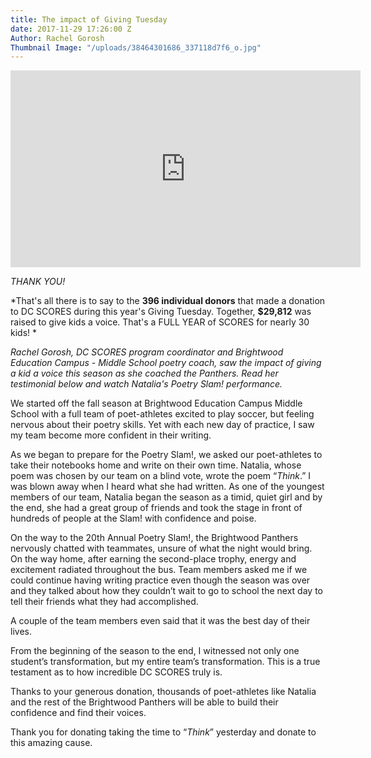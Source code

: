 ```yaml
---
title: The impact of Giving Tuesday
date: 2017-11-29 17:26:00 Z
Author: Rachel Gorosh
Thumbnail Image: "/uploads/38464301686_337118d7f6_o.jpg"
---
```


<iframe width="560" height="315" src="https://www.youtube.com/embed/6Z84-Z68UEI" frameborder="0" allowfullscreen></iframe>

*THANK YOU!*

*That's all there is to say to the **396 individual donors** that made a donation to DC SCORES during this year's Giving Tuesday. Together, **$29,812** was raised to give kids a voice. That's a FULL YEAR of SCORES for nearly 30 kids! *


*Rachel Gorosh, DC SCORES program coordinator and Brightwood Education Campus - Middle School poetry coach, saw the impact of giving a kid a voice this season as she coached the Panthers. Read her testimonial below and watch Natalia's Poetry Slam! performance.*

We started off the fall season at Brightwood Education Campus Middle School with a full team of poet-athletes excited to play soccer, but feeling nervous about their poetry skills. Yet with each new day of practice, I saw my team become more confident in their writing.

As we began to prepare for the Poetry Slam!, we asked our poet-athletes to take their notebooks home and write on their own time. Natalia, whose poem was chosen by our team on a blind vote, wrote the poem “*Think*.” I was blown away when I heard what she had written. As one of the youngest members of our team, Natalia began the season as a timid, quiet girl and by the end, she had a great group of friends and took the stage in front of hundreds of people at the Slam! with confidence and poise.

On the way to the 20th Annual Poetry Slam!, the Brightwood Panthers nervously chatted with teammates, unsure of what the night would bring. On the way home, after earning the second-place trophy, energy and excitement radiated throughout the bus. Team members asked me if we could continue having writing practice even though the season was over and they talked about how they couldn’t wait to go to school the next day to tell their friends what they had accomplished.

A couple of the team members even said that it was the best day of their lives.

From the beginning of the season to the end, I witnessed not only one student’s transformation, but my entire team’s transformation. This is a true testament as to how incredible DC SCORES truly is.

Thanks to your generous donation, thousands of poet-athletes like Natalia and the rest of the Brightwood Panthers will be able to build their confidence and find their voices.

Thank you for donating taking the time to “*Think*” yesterday and donate to this amazing cause.